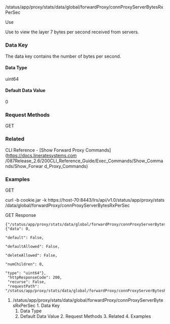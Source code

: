 ##
/status/app/proxy/stats/data/global/forwardProxy/connProxyServerBytesRxPerSec

Use

Use to view the layer 7 bytes per second received from servers.

### Data Key

The data key contains the number of bytes per second.

#### Data Type

uint64

#### Default Data Value

0

### Request Methods

GET

### Related

CLI Reference - [Show Forward Proxy Commands](https://docs.lineratesystems.com
/087Release_2.6/200CLI_Reference_Guide/Exec_Commands/Show_Commands/Show_Forwar
d_Proxy_Commands)

### Examples

GET

curl -b cookie.jar -k https://host-70:8443/lrs/api/v1.0/status/app/proxy/stats
/data/global/forwardProxy/connProxyServerBytesRxPerSec

GET Response

    
    {"/status/app/proxy/stats/data/global/forwardProxy/connProxyServerBytesRxPerSec": {"data": 0,
                                                                                        "default": False,
                                                                                        "defaultAllowed": False,
                                                                                        "deleteAllowed": False,
                                                                                        "numChildren": 0,
                                                                                        "type": "uint64"},
     "httpResponseCode": 200,
     "recurse": False,
     "requestPath": "/status/app/proxy/stats/data/global/forwardProxy/connProxyServerBytesRxPerSec"}
    

  1. /status/app/proxy/stats/data/global/forwardProxy/connProxyServerBytesRxPerSec
    1. Data Key
      1. Data Type
      2. Default Data Value
    2. Request Methods
    3. Related
    4. Examples

